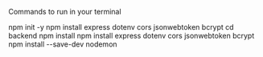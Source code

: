 Commands to run in your terminal

npm init -y
npm install express dotenv cors jsonwebtoken bcrypt
cd backend
npm install
npm install express dotenv cors jsonwebtoken bcrypt
npm install --save-dev nodemon
